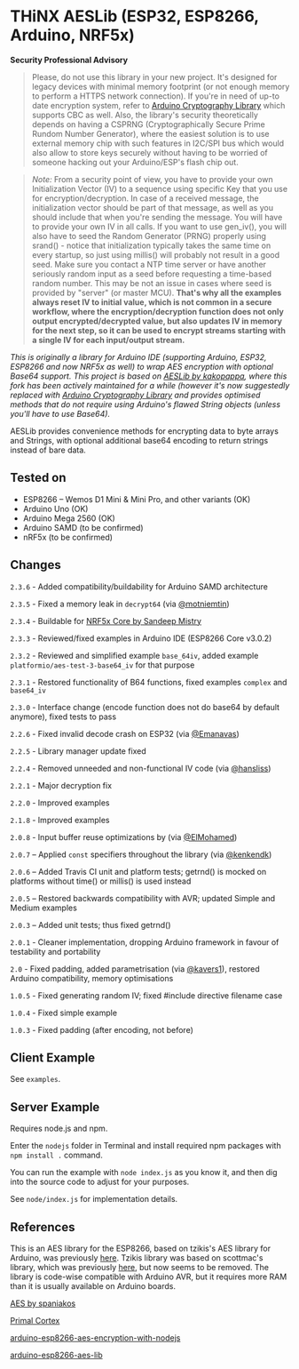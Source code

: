 # THiNX AESLib (ESP32, ESP8266, Arduino, NRF5x)

**Security Professional Advisory**

> Please, do not use this library in your new project. It's designed for legacy devices with minimal memory footprint (or not enough memory to perform a HTTPS network connection). If you're in need of up-to date encryption system, refer to [Arduino Cryptography Library](https://rweather.github.io/arduinolibs/crypto.html) which supports CBC as well.
Also, the library's security theoretically depends on having a CSPRNG (Cryptographically Secure Prime Rundom Number Generator), where the easiest solution is to use external memory chip with such features in I2C/SPI bus which would also allow to store keys securely without having to be worried of someone hacking out your Arduino/ESP's flash chip out.

> *Note:* From a security point of view, you have to provide your own Initialization Vector (IV) to a sequence using specific Key that you use for encryption/decryption. In case of a received message, the initialization vector should be part of that message, as well as you should include that when you're sending the message.  You will have to provide your own IV in all calls. If you want to use gen_iv(), you will also have to seed the Random Generator (PRNG) properly using srand() - notice that initialization typically takes the same time on every startup, so just using millis() will probably not result in a good seed. Make sure you contact a NTP time server or have another seriously random input as a seed before requesting a time-based random number.
This may be not an issue in cases where seed is provided by "server" (or master MCU).
**That's why all the examples always reset IV to initial value, which is not common in a secure workflow, where the encryption/decryption function does not only output encrypted/decrypted value, but also updates IV in memory for the next step, so it can be used to encrypt streams starting with a single IV for each input/output stream.**

_This is originally a library for Arduino IDE (supporting Arduino, ESP32, ESP8266 and now NRF5x as well) to wrap AES encryption with optional Base64 support. This project is based on [AESLib by kakopappa](https://github.com/kakopappa/arduino-esp8266-aes-lib), where this fork has been actively maintained for a while (however it's now suggestedly replaced with [Arduino Cryptography Library](https://rweather.github.io/arduinolibs/crypto.html) and provides optimised methods that do not require using Arduino's flawed String objects (unless you'll have to use Base64)._

AESLib provides convenience methods for encrypting data to byte arrays and Strings, with optional additional base64 encoding to return strings instead of bare data.

## Tested on

* ESP8266 – Wemos D1 Mini & Mini Pro, and other variants (OK)
* Arduino Uno (OK)
* Arduino Mega 2560 (OK)
* Arduino SAMD (to be confirmed)
* nRF5x (to be confirmed)

## Changes

`2.3.6` - Added compatibility/buildability for Arduino SAMD architecture

`2.3.5` - Fixed a memory leak in `decrypt64` (via [@motniemtin](https://github.com/motniemtin))

`2.3.4` - Buildable for [NRF5x Core by Sandeep Mistry](https://github.com/sandeepmistry/arduino-nRF5)

`2.3.3` - Reviewed/fixed examples in Arduino IDE (ESP8266 Core v3.0.2)

`2.3.2` - Reviewed and simplified example `base_64iv`, added example `platformio/aes-test-3-base64_iv` for that purpose

`2.3.1` - Restored functionality of B64 functions, fixed examples `complex` and `base64_iv`

`2.3.0` - Interface change (encode function does not do base64 by default anymore), fixed tests to pass

`2.2.6` - Fixed invalid decode crash on ESP32 (via [@Emanavas](https://github.com/emanavas))

`2.2.5` - Library manager update fixed

`2.2.4` - Removed unneeded and non-functional IV code (via [@hansliss](https://github.com/hansliss))

`2.2.1` - Major decryption fix

`2.2.0` - Improved examples

`2.1.8` - Improved examples

`2.0.8` - Input buffer reuse optimizations by (via [@ElMohamed](https://github.com/ElMohamed))

`2.0.7` – Applied `const` specifiers throughout the library (via [@kenkendk](https://github.com/kenkendk))

`2.0.6` – Added Travis CI unit and platform tests; getrnd() is mocked on platforms without time() or millis() is used instead

`2.0.5` – Restored backwards compatibility with AVR; updated Simple and Medium examples

`2.0.3` – Added unit tests; thus fixed getrnd()

`2.0.1` - Cleaner implementation, dropping Arduino framework in favour of testability and portability

`2.0` - Fixed padding, added parametrisation (via [@kavers1](https://github.com/kavers1)), restored Arduino compatibility, memory optimisations

`1.0.5` - Fixed generating random IV; fixed #include directive filename case

`1.0.4` - Fixed simple example

`1.0.3` - Fixed padding (after encoding, not before)

## Client Example

See `examples`.

## Server Example

Requires node.js and npm.

Enter the `nodejs` folder in Terminal and install required npm packages with `npm install .` command.

You can run the example with `node index.js` as you know it, and then dig into the source code to adjust for your purposes.

See `node/index.js` for implementation details.

## References

This is an AES library for the ESP8266, based on tzikis's AES library for Arduino, was previously [here](https://github.com/tzikis/arduino). Tzikis library was based on scottmac's library, which was previously [here](https://github.com/scottmac/arduino), but now seems to be removed. The library is code-wise compatible with Arduino AVR, but it requires more RAM than it is usually available on Arduino boards.

[AES by spaniakos](https://github.com/spaniakos/AES/)

[Primal Cortex](https://primalcortex.wordpress.com/2016/06/17/esp8266-logging-data-in-a-backend-aes-and-crypto-js/)

[arduino-esp8266-aes-encryption-with-nodejs](https://github.com/kakopappa/arduino-esp8266-aes-encryption-with-nodejs)

[arduino-esp8266-aes-lib](https://github.com/kakopappa/arduino-esp8266-aes-lib)
